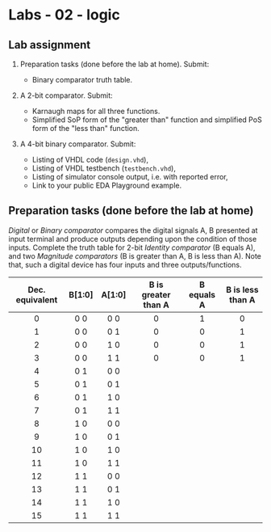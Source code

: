 # Labs - 02 - logic

## Lab assignment

1. Preparation tasks (done before the lab at home). Submit:
   * Binary comparator truth table.

2. A 2-bit comparator. Submit:
   * Karnaugh maps for all three functions.
   * Simplified SoP form of the "greater than" function and simplified PoS form of the "less than" function.

3. A 4-bit binary comparator. Submit:
   * Listing of VHDL code (`design.vhd`),
   * Listing of VHDL testbench (`testbench.vhd`),
   * Listing of simulator console output, i.e. with reported error,
   * Link to your public EDA Playground example.


## Preparation tasks (done before the lab at home)

*Digital* or *Binary comparator* compares the digital signals A, B presented at input terminal and produce outputs depending upon the condition of those inputs. Complete the truth table for 2-bit *Identity comparator* (B equals A), and two *Magnitude comparators* (B is greater than A, B is less than A). Note that, such a digital device has four inputs and three outputs/functions.

| **Dec. equivalent** | **B[1:0]** | **A[1:0]** | **B is greater than A** | **B equals A** | **B is less than A** |
| :-: | :-: | :-: | :-: | :-: | :-: |
| 0 | 0 0 | 0 0 | 0 | 1 | 0 |
| 1 | 0 0 | 0 1 | 0 | 0 | 1 |
| 2 | 0 0 | 1 0 | 0 | 0 | 1 |
| 3 | 0 0 | 1 1 | 0 | 0 | 1 |
| 4 | 0 1 | 0 0 |  |  |  |
| 5 | 0 1 | 0 1 |  |  |  |
| 6 | 0 1 | 1 0 |  |  |  |
| 7 | 0 1 | 1 1 |  |  |  |
| 8 | 1 0 | 0 0 |  |  |  |
| 9 | 1 0 | 0 1 |  |  |  |
| 10 | 1 0 | 1 0 |  |  |  |
| 11 | 1 0 | 1 1 |  |  |  |
| 12 | 1 1 | 0 0 |  |  |  |
| 13 | 1 1 | 0 1 |  |  |  |
| 14 | 1 1 | 1 0 |  |  |  |
| 15 | 1 1 | 1 1 |  |  |  |
